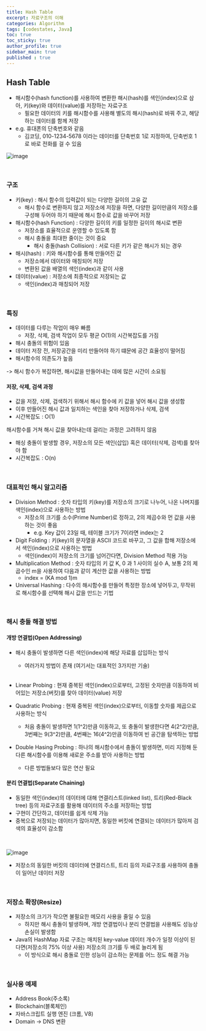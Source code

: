```yaml
---
title: Hash Table
excerpt: 자료구조의 이해
categories: Algorithm
tags: [codestates, Java]
toc: true
toc_sticky: true
author_profile: true
sidebar_main: true
published : true
---
```


## Hash Table
- 해시함수(hash function)를 사용하여 변환한 해시(hash)를 색인(index)으로 삼아, 키(key)와 데이터(value)를 저장하는 자료구조
  - 필요한 데이터의 키를 해시함수를 사용해 별도의 해시(hash)로 바꿔 주고, 해당하는 데이터를 함께 저장
- e.g. 휴대폰의 단축번호와 같음
  - 김코딩, 010-1234-5678 이라는 데이터를 단축번호 1로 지정하여, 단축번호 1로 바로 전화를 걸 수 있음

![image](https://github.com/JSooCha/JSooCha.github.io/assets/90169862/9dfa0b3c-fac1-48d0-9d4b-650e6236fb65)


<br>

### 구조
- 키(key) : 해시 함수의 입력값이 되는 다양한 길이의 고유 값
  - 해시 함수로 변환하지 않고 저장소에 저장을 하면, 다양한 길이만큼의 저장소를 구성해 두어야 하기 때문에 해시 함수로 값을 바꾸어 저장
- 해시함수(hash Function) : 다양한 길이의 키를 일정한 길이의 해시로 변환
  - 저장소를 효율적으로 운영할 수 있도록 함
  - 해시 충돌을 최대한 줄이는 것이 중요
    - 해시 충돌(hash Collision) : 서로 다른 키가 같은 해시가 되는 경우
- 해시(hash) : 키와 해시함수를 통해 만들어진 값
  - 저장소에서 데이터와 매칭되어 저장
  - 변환된 값을 배열의 색인(index)과 같이 사용
- 데이터(value) : 저장소에 최종적으로 저장되는 값
  - 색인(index)과 매칭되어 저장

<br>

### 특징
- 데이터를 다루는 작업이 매우 빠름
  - 저장, 삭제, 검색 작업이 모두 평균 O(1)의 시간복잡도를 가짐
- 해시 충돌의 위험이 있음
- 데이터 저장 전, 저장공간을 미리 만들어야 하기 떄문에 공간 효율성이 떨어짐
- 해시함수의 의존도가 높음

-> 해시 함수가 복잡하면, 해시값을 만들어내는 데에 많은 시간이 소요됨

#### 저장, 삭제, 검색 과정
- 값을 저장, 삭제, 검색하기 위해서 해시 함수에 키 값을 넣어 해시 값을 생성함
- 이후 만들어진 해시 값과 일치하는 색인을 찾아 저장하거나 삭제, 검색
- 시간복잡도 : O(1)


해시함수를 거쳐 해시 값을 찾아내는데 걸리는 과정은 고려하지 않음 

- 해싱 충돌이 발생할 경우, 저장소의 모든 색인(삽입) 혹은 데이터(삭제, 검색)를 찾아야 함
- 시간복잡도 : O(n)

<br>

### 대표적인 해시 알고리즘
- Division Method : 숫자 타입의 키(key)를 저장소의 크기로 나누어, 나온 나머지를 색인(index)으로 사용하는 방법 
  - 저장소의 크기를 소수(Prime Number)로 정하고, 2의 제곱수와 먼 값을 사용하는 것이 좋음
    - e.g. Key 값이 23일 때, 테이블 크기가 7이라면 index는 2
- Digit Folding : 키(key)의 문자열을 ASCII 코드로 바꾸고, 그 값을 합해 저장소에서 색인(index)으로 사용하는 방법 
  - 색인(index)이 저장소의 크기를 넘어간다면, Division Method 적용 가능
- Multiplication Method : 숫자 타입의 키 값 K, 0 과 1 사이의 실수 A, 보통 2의 제곱수인 m을 사용하여 다음과 같이 계산한 값을 사용하는 방법
  - index = (KA mod 1)m
- Universal Hashing : 다수의 해시함수를 만들어 특정한 장소에 넣어두고, 무작위로 해시함수를 선택해 해시 값을 만드는 기법

<br>

### 해시 충돌 해결 방법

#### 개방 연결법(Open Addressing)
- 해시 충돌이 발생하면 다른 색인(index)에 해당 자료를 삽입하는 방식 
  - 여러가지 방법이 존재 (여기서는 대표적인 3가지만 기술)
  <br>

- Linear Probing : 현재 중복된 색인(index)으로부터, 고정된 숫자만큼 이동하여 비어있는 저장소(버킷)를 찾아 데이터(value) 저장
- Quadratic Probing : 현재 중복된 색인(index)으로부터, 이동할 숫자를 제곱으로 사용하는 방식
  - 처음 충돌이 발생하면 1(1^2)만큼 이동하고, 또 충돌이 발생한다면 4(2^2)만큼, 3번째는 9(3^2)만큼, 4번째는 16(4^2)만큼 이동하여 빈 공간을 탐색하는 방법
- Double Hasing Probing : 하나의 해시함수에서 충돌이 발생하면, 미리 지정해 둔 다른 해시함수를 이용해 새로운 주소를 받아 사용하는 방법
  - 다른 방법들보다 많은 연산 필요

#### 분리 연결법(Separate Chaining)
- 동일한 색인(index)의 데이터에 대해 연결리스트(linked list), 트리(Red-Black tree) 등의 자료구조를 활용해 데이터의 주소를 저장하는 방법
- 구현이 간단하고, 데이터를 쉽게 삭제 가능
- 중복으로 저장되는 데이터가 많아지면, 동일한 버킷에 연결되는 데이터가 많아져 검색의 효율성이 감소함
<br>

![image](https://github.com/JSooCha/JSooCha.github.io/assets/90169862/735942b9-c78a-49ca-9698-39ecd8d2861d)
- 저장소의 동일한 버킷의 데이터에 연결리스트, 트리 등의 자료구조를 사용하여 충돌이 일어난 데이터 저장

<br>

### 저장소 확장(Resize)
- 저장소의 크기가 작으면 불필요한 메모리 사용을 줄일 수 있음
  - 하지만 해시 충돌이 발생하며, 개방 연결법이나 분리 연결법을 사용해도 성능상 손실이 발생함
- Java의 HashMap 자료 구조는 매치된 key-value 데이터 개수가 일정 이상이 된다면(저장소의 75% 이상 사용) 저장소의 크기를 두 배로 늘리게 됨 
  - 이 방식으로 해시 충돌로 인한 성능이 감소하는 문제를 어느 정도 해결 가능

<br>

### 실사용 예제
- Address Book(주소록)
- Blockchain(블록체인)
- 자바스크립트 실행 엔진 (크롬, V8)
- Domain → DNS 변환
